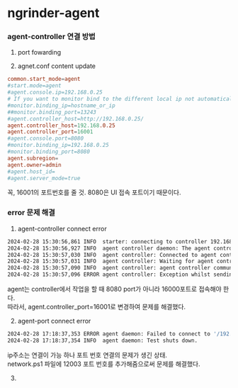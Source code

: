 # ngrinder-agent

### agent-controller 연결 방법
1. port fowarding

2. agnet.conf content update
```conf
common.start_mode=agent
#start.mode=agent
#agent.console.ip=192.168.0.25
# If you want to monitor bind to the different local ip not automatically selected ip. Specify below field.
#monitor.binding_ip=hostname_or_ip
##monitor.binding_port=13243
#agent.controller_host=http://192.168.0.25/
agent.controller_host=192.168.0.25
agent.controller_port=16001
#agent.console.port=8080
#monitor.binding_ip=192.168.0.25
#monitor.binding_port=8080
agent.subregion=
agent.owner=admin
#agent.host_id=
#agent.server_mode=true
```
꼭, 16001의 포트번호를 줄 것. 8080은 UI 접속 포트이기 때문이다.

### error 문제 해결
1. agent-controller connect error
```sh
2024-02-28 15:30:56,861 INFO  starter: connecting to controller 192.168.0.25:8080
2024-02-28 15:30:56,927 INFO  agent controller daemon: The agent controller daemon is started.
2024-02-28 15:30:57,030 INFO  agent controller: Connected to agent controller server at /192.168.0.25:8080
2024-02-28 15:30:57,031 INFO  agent controller: Waiting for agent controller server signal
2024-02-28 15:30:57,090 INFO  agent controller: agent controller communication is shutdown
2024-02-28 15:30:57,096 ERROR agent controller: Exception whilst sending message. This error is not critical if it doesn't occur much.
```
agent는 controller에서 작업을 할 때 8080 port가 아니라 16000포트로 접속해야 한다. <br>
따라서, agent.controller_port=16001로 변경하여 문제를 해결했다.

2. agent-port connect error
```sh
2024-02-28 17:18:37,353 ERROR agent daemon: Failed to connect to '/192.168.0.25:12003'
2024-02-28 17:18:37,354 INFO  agent daemon: Test shuts down.
```
ip주소는 연결이 가능 하나 포트 번호 연결의 문제가 생긴 상태. <br>
network.ps1 파일에 12003 포트 번호를 추가해줌으로써 문제를 해결했다.

3. 
